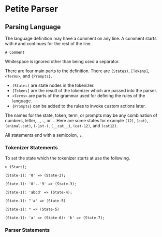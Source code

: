 ﻿# Petite Parser

## Parsing Language

The language definition may have a comment on any line.
A comment starts with `#` and continues for the rest of the line.

```Plain
# Comment
```

Whitespace is ignored other than being used a separator.

There are four main parts to the definition.
There are `(States)`, `[Tokens]`, `<Terms>`, and `{Prompts}`.

- `(States)` are state nodes in the tokenizer.
- `[Tokens]` are the result of the tokenizer which are passed into the parser.
- `<Terms>` are parts of the grammar used for defining the rules of the language.
- `{Prompts}` can be added to the rules to invoke custom actions later.

The names for the state, token, term, or prompts may be any combination of numbers,
letter, `_`, `.`, or `-`. Here are some states for example `(12)`, `(cat)`, `(animal.cat)`,
`(-1st-)`, `(__cat__)`, `(cat-12)`, and `(cat12)`.

All statements end with a semicolon, `;`.

### Tokenizer Statements

To set the state which the tokenizer starts at use the following.

```Plain
> (Start);
```

```Plain
(State-1): '0' => (State-2);
```

```Plain
(State-1): '0'..'9' => (State-3);
```

```Plain
(State-1): 'abcd' => (State-4);
```

```Plain
(State-1): ^'a' => (State-5)
```

```Plain
(State-1): * => (State-5)
```

```Plain
(State-1): 'a' => (State-6): 'b' => (State-7);
```




### Parser Statements
